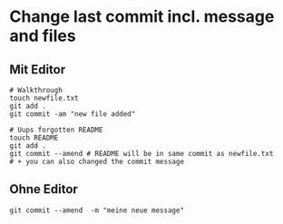 # Change last commit incl. message and files 

## Mit Editor 

```
# Walkthrough 
touch newfile.txt 
git add .
git commit -am "new file added"

# Uups forgotten README 
touch README 
git add .
git commit --amend # README will be in same commit as newfile.txt 
# + you can also changed the commit message 
```

## Ohne Editor 

```
git commit --amend  -m "meine neue message"
```
